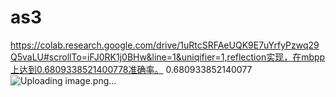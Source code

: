 # as3
https://colab.research.google.com/drive/1uRtcSRFAeUQK9E7uYrfyPzwq29Q5vaLU#scrollTo=iFJ0RK1j0BHw&line=1&uniqifier=1,reflection实现，在mbpp上达到0.6809338521400778准确率。
0.680933852140077
![Uploading image.png…]()
